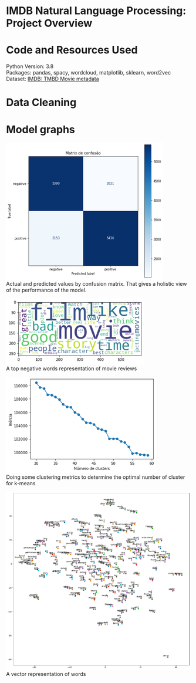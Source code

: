 # IMDB Natural Language Processing: Project Overview


# Code and Resources Used
Python Version: 3.8<br />
Packages: pandas, spacy, wordcloud, matplotlib, sklearn, word2vec<br />
Dataset: [IMDB: TMBD Movie metadata](https://www.kaggle.com/tmdb/tmdb-movie-metadata)<br />

# Data Cleaning


# Model graphs

![confusionmatrix](https://github.com/imloualvaro/ds_imdb_nlp/blob/main/images/matrix.png)<br />
Actual and predicted values by confusion matrix. That gives a holistic view of the performance of the model.

![negativewordcloud](https://github.com/imloualvaro/ds_imdb_nlp/blob/main/images/worldcloud.png)<br />
A top negative words representation of movie reviews

![elbowmethod](https://github.com/imloualvaro/ds_imdb_nlp/blob/main/images/elbowmethod.png)<br />
Doing some clustering metrics to determine the optimal number of cluster for k-means

![word2vec](https://github.com/imloualvaro/ds_imdb_nlp/blob/main/images/word2vec.png)<br />
A vector representation of words
